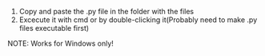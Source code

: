 1. Copy and paste the .py file in the folder with the files
2. Excecute it with cmd or by double-clicking it(Probably need to make .py files executable first)

NOTE: Works for Windows only!
